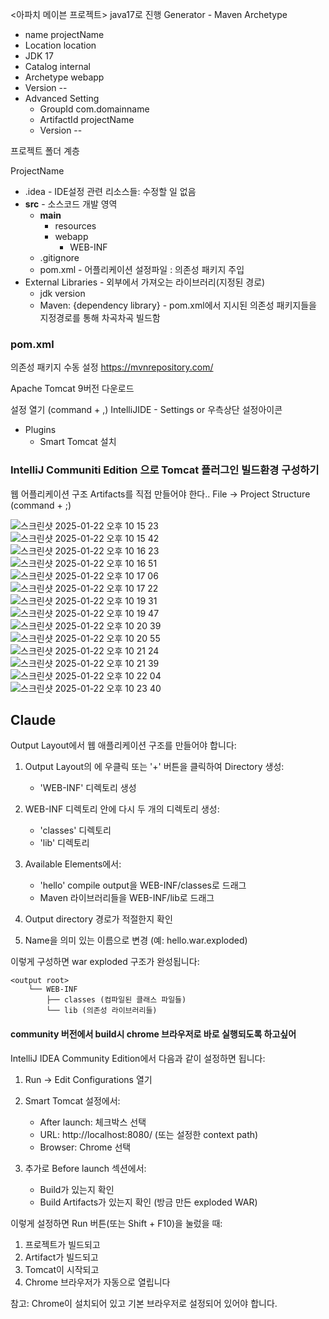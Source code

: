 


<아파치 메이븐 프로젝트>
java17로 진행
Generator - Maven Archetype 
- name projectName
- Location location
- JDK 17
- Catalog internal
- Archetype webapp
- Version --
- Advanced Setting
	- GroupId com.domainname
	- ArtifactId projectName
	- Version --




프로젝트 폴더 계층

ProjectName
- .idea - IDE설정 관련 리소스들: 수정할 일 없음
- **src** - 소스코드 개발 영역
	- **main**
		- resources
		- webapp
			- WEB-INF
	- .gitignore
	- pom.xml - 어플리케이션 설정파일 : 의존성 패키지 주입
- External Libraries - 외부에서 가져오는 라이브러리(지정된 경로)
	- jdk version 
	- Maven: {dependency library} - pom.xml에서 지시된 의존성 패키지들을 지정경로를 통해 차곡차곡 빌드함


### pom.xml
의존성 패키지 수동 설정
https://mvnrepository.com/

Apache Tomcat 9버전 다운로드

설정 열기 (command + ,)
IntelliJIDE - Settings  or  우측상단 설정아이콘 
- Plugins
	- Smart Tomcat 설치


### IntelliJ Communiti Edition 으로 Tomcat 플러그인 빌드환경 구성하기

웹 어플리케이션 구조 Artifacts를 직접 만들어야 한다..
File -> Project Structure (command + ;)
 
![스크린샷 2025-01-22 오후 10 15 23](https://github.com/user-attachments/assets/5b62dfb8-f559-4004-bfd9-f6b10b0379e0)  
![스크린샷 2025-01-22 오후 10 15 42](https://github.com/user-attachments/assets/20a2786c-bfc5-4701-8512-050e60c15217)  
![스크린샷 2025-01-22 오후 10 16 23](https://github.com/user-attachments/assets/72673d8c-d322-41e1-9964-35ea17e4d2bf)  
![스크린샷 2025-01-22 오후 10 16 51](https://github.com/user-attachments/assets/0f489df2-a49b-4f3f-b2dc-a6f0dc5cfe74)  
![스크린샷 2025-01-22 오후 10 17 06](https://github.com/user-attachments/assets/ba58804c-58a9-4fc6-9eae-9d3fd38f6c4e)  
![스크린샷 2025-01-22 오후 10 17 22](https://github.com/user-attachments/assets/aafa0e28-b7b0-447a-8b6c-337157167a1d)  
![스크린샷 2025-01-22 오후 10 19 31](https://github.com/user-attachments/assets/8d435b7c-852f-4a03-8e31-02d4bcc9c7f2)  
![스크린샷 2025-01-22 오후 10 19 47](https://github.com/user-attachments/assets/ffff2768-242c-4cb6-a41a-0e9721c7f16e)  
![스크린샷 2025-01-22 오후 10 20 39](https://github.com/user-attachments/assets/8b8f95ff-5cce-40ae-90bc-3743a613add2)  
![스크린샷 2025-01-22 오후 10 20 55](https://github.com/user-attachments/assets/b429af02-e808-44e1-9cd1-91db2aea6e71)  
![스크린샷 2025-01-22 오후 10 21 24](https://github.com/user-attachments/assets/35bd6e16-7d89-44f6-bc5a-71cc56ff4869)  
![스크린샷 2025-01-22 오후 10 21 39](https://github.com/user-attachments/assets/775d7b16-8f98-4a63-8288-0633a4acb41e)  
![스크린샷 2025-01-22 오후 10 22 04](https://github.com/user-attachments/assets/ca373e85-fefa-4168-9473-e68ce644dc8c)  
![스크린샷 2025-01-22 오후 10 23 40](https://github.com/user-attachments/assets/e620a855-a82c-4691-ad67-aa5cb8dfe1e5)  
 

Claude
--
Output Layout에서 웹 애플리케이션 구조를 만들어야 합니다:

1. Output Layout의 <output root>에 우클릭 또는 '+' 버튼을 클릭하여 Directory 생성:
   - 'WEB-INF' 디렉토리 생성

2. WEB-INF 디렉토리 안에 다시 두 개의 디렉토리 생성:
   - 'classes' 디렉토리
   - 'lib' 디렉토리 

3. Available Elements에서:
   - 'hello' compile output을 WEB-INF/classes로 드래그
   - Maven 라이브러리들을 WEB-INF/lib로 드래그

4. Output directory 경로가 적절한지 확인

5. Name을 의미 있는 이름으로 변경 (예: hello.war.exploded)

이렇게 구성하면 war exploded 구조가 완성됩니다:
```
<output root>
    └── WEB-INF
        ├── classes (컴파일된 클래스 파일들)
        └── lib (의존성 라이브러리들)
```


#### community 버전에서 build시 chrome 브라우저로 바로 실행되도록 하고싶어

IntelliJ IDEA Community Edition에서 다음과 같이 설정하면 됩니다:

1. Run → Edit Configurations 열기

2. Smart Tomcat 설정에서:
   - After launch: 체크박스 선택
   - URL: http://localhost:8080/ (또는 설정한 context path)
   - Browser: Chrome 선택
   
3. 추가로 Before launch 섹션에서:
   - Build가 있는지 확인
   - Build Artifacts가 있는지 확인 (방금 만든 exploded WAR)

이렇게 설정하면 Run 버튼(또는 Shift + F10)을 눌렀을 때:
1. 프로젝트가 빌드되고
2. Artifact가 빌드되고
3. Tomcat이 시작되고
4. Chrome 브라우저가 자동으로 열립니다

참고: Chrome이 설치되어 있고 기본 브라우저로 설정되어 있어야 합니다.
